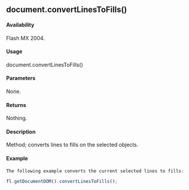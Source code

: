 ## document.convertLinesToFills()

#### Availability

Flash MX 2004.

#### Usage

document.convertLinesToFills()

#### Parameters

None.

#### Returns

Nothing.

#### Description

Method; converts lines to fills on the selected objects.

#### Example

```javascript
The following example converts the current selected lines to fills:

fl.getDocumentDOM().convertLinesToFills();

```